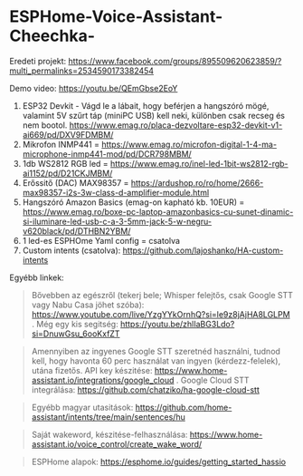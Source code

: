 # ESPHome-Voice-Assistant-Cheechka-

Eredeti projekt: https://www.facebook.com/groups/895509620623859/?multi_permalinks=2534590173382454

Demo video: https://youtu.be/QEmGbse2EoY

1) ESP32 Devkit - Vágd le a lábait, hogy beférjen a hangszóró mögé, valamint 5V szűrt táp (miniPC USB) kell neki, különben csak recseg és nem bootol. 
   https://www.emag.ro/placa-dezvoltare-esp32-devkit-v1-ai669/pd/DXV9FDMBM/
3) Mikrofon INMP441 = https://www.emag.ro/microfon-digital-1-4-ma-microphone-inmp441-mod/pd/DCR798MBM/
4) 1db WS2812 RGB led = https://www.emag.ro/inel-led-1bit-ws2812-rgb-ai1152/pd/D21CKJMBM/
5) Erőssitő (DAC) MAX98357 = https://ardushop.ro/ro/home/2666-max98357-i2s-3w-class-d-amplifier-module.html
6) Hangszóró Amazon Basics (emag-on kapható kb. 10EUR) = https://www.emag.ro/boxe-pc-laptop-amazonbasics-cu-sunet-dinamic-si-iluminare-led-usb-c-a-3-5mm-jack-5-w-negru-v620black/pd/DTHBN2YBM/
7) 1 led-es ESPHOme Yaml config = csatolva
8) Custom intents (csatolva): https://github.com/lajoshanko/HA-custom-intents

Egyébb linkek:
> Bővebben az egészről (tekerj bele; Whisper felejtős, csak Google STT vagy Nabu Casa jöhet szóba): https://www.youtube.com/live/YzgYYkOrnhQ?si=le9z8jAjHA8LGLPM . 
   Még egy kis segitség: https://youtu.be/zhlIaBG3Ldo?si=DnuwGsu_6ooKxfZT

> Amennyiben az ingyenes Google STT szeretnéd használni, tudnod kell, hogy havonta 60 perc használat van ingyen (kérdezz-felelek), utána fizetős.
 API key készitése: https://www.home-assistant.io/integrations/google_cloud . 
Google Cloud STT integrálása: https://github.com/chatziko/ha-google-cloud-stt

> Egyébb magyar utasitások: https://github.com/home-assistant/intents/tree/main/sentences/hu

> Saját wakeword, készitése-felhasználása: https://www.home-assistant.io/voice_control/create_wake_word/

> ESPHome alapok: https://esphome.io/guides/getting_started_hassio 

 
